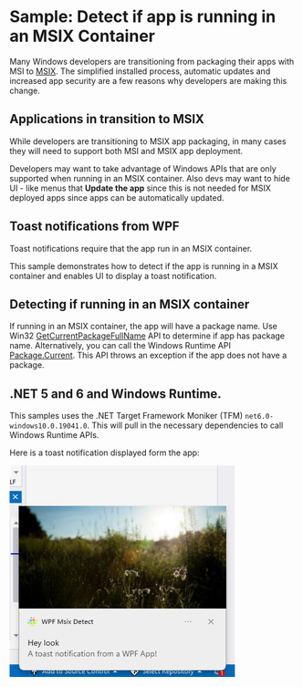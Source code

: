 # Sample: Detect if app is running in an MSIX Container

Many Windows developers are transitioning from packaging their apps with MSI to [MSIX](https://aka.ms/msix). The simplified installed process, automatic updates and increased app security are a few reasons why developers are making this change.

## Applications in transition to MSIX

While developers are transitioning to MSIX app packaging, in many cases they will need to support both MSI and MSIX app deployment. 

Developers may want to take advantage of Windows APIs that are only supported when running in an MSIX container. Also devs may want to hide UI - like menus that **Update the app** since this is not needed for MSIX deployed apps since apps can be automatically updated.

## Toast notifications from WPF

Toast notifications require that the app run in an MSIX container.

This sample demonstrates how to detect if the app is running in a MSIX container and enables UI to display a toast notification.

## Detecting if running in an MSIX container 

If running in an MSIX container, the app will have a package name. Use Win32 [GetCurrentPackageFullName](https://docs.microsoft.com/en-us/windows/win32/api/appmodel/nf-appmodel-getcurrentpackagefullname) API to determine if app has package name. Alternatively, you can call the Windows Runtime API [Package.Current](https://docs.microsoft.com/en-us/uwp/api/windows.applicationmodel.package.current). This API throws an exception if the app does not have a package.

## .NET 5 and 6 and Windows Runtime.

This samples uses the .NET Target Framework Moniker (TFM) ```net6.0-windows10.0.19041.0```. This will pull in the necessary dependencies to call Windows Runtime APIs.

Here is a toast notification displayed form the app:

![toast](./ToastNotification.png)

